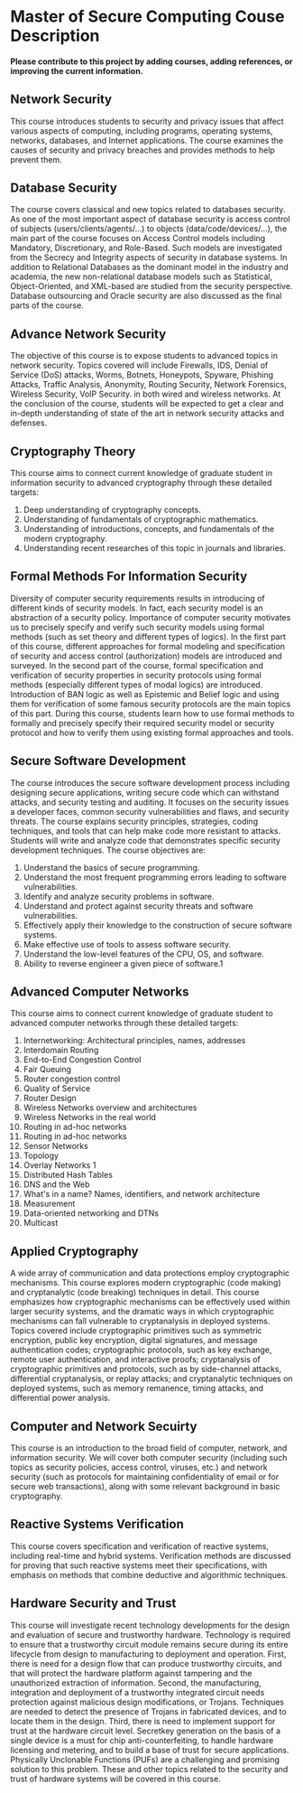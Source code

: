 # Master of Secure Computing Couse Description

#### Please contribute to this project by adding courses, adding references, or improving the current information.

## Network Security
This course introduces students to security and privacy issues that affect various aspects of computing, including programs, operating systems, networks, databases, and Internet applications. The course examines the causes of security and privacy breaches and provides methods to help prevent them.

## Database Security
The course covers classical and new topics related to databases security. As one of the most important aspect of database security is access control of subjects (users/clients/agents/…) to objects (data/code/devices/…), the main part of the course focuses on Access Control models including Mandatory, Discretionary, and Role-Based. Such models are investigated from the Secrecy and Integrity aspects of security in database systems. In addition to Relational Databases as the dominant model in the industry and academia, the new non-relational database models such as Statistical, Object-Oriented, and XML-based are studied from the security perspective. Database outsourcing and Oracle security are also discussed as the final parts of the course. 

## Advance Network Security
The objective of this course is to expose students to advanced topics in network security. Topics covered will include Firewalls, IDS, Denial of Service (DoS) attacks, Worms, Botnets, Honeypots, Spyware, Phishing Attacks, Traffic Analysis, Anonymity, Routing Security, Network Forensics, Wireless Security, VoIP Security. in both wired and wireless networks. At the conclusion of the course, students will be expected to get a clear and in-depth understanding of state of the art in network security attacks and defenses.

## Cryptography Theory
This course aims to connect current knowledge of graduate student in information security to advanced cryptography through these detailed targets:
1. Deep understanding of cryptography concepts.
2. Understanding of fundamentals of cryptographic mathematics.
3. Understanding of introductions, concepts, and fundamentals of the modern cryptography.
4. Understanding recent researches of this topic in journals and libraries. 

## Formal Methods For Information Security
Diversity of computer security requirements results in introducing of different kinds of security models. In fact, each security model is an abstraction of a security policy. Importance of computer security motivates us to precisely specify and verify such security models using formal methods (such as set theory and different types of logics). In the first part of this course, different approaches for formal modeling and specification of security and access control (authorization) models are introduced and surveyed. In the second part of the course, formal specification and verification of security properties in security protocols using formal methods (especially different types of modal logics) are introduced. Introduction of BAN logic as well as Epistemic and Belief logic and using them for verification of some famous security protocols are the main topics of this part. During this course, students learn how to use formal methods to formally and precisely specify their required security model or security protocol and how to verify them using existing formal approaches and tools.

## Secure Software Development
The course introduces the secure software development process including designing secure applications, writing secure code which can withstand attacks, and security testing and auditing. It focuses on the security issues a developer faces, common security vulnerabilities and flaws, and security threats. The course explains security principles, strategies, coding techniques, and tools that can help make code more resistant to attacks. Students will write and analyze code that demonstrates specific security development techniques. The course objectives are:
1. Understand the basics of secure programming.
2. Understand the most frequent programming errors leading to software vulnerabilities.
3. Identify and analyze security problems in software.
4. Understand and protect against security threats and software vulnerabilities.
5. Effectively apply their knowledge to the construction of secure software systems.
6. Make effective use of tools to assess software security.
7. Understand the low-level features of the CPU, OS, and software.
8. Ability to reverse engineer a given piece of software.1 

## Advanced Computer Networks
This course aims to connect current knowledge of graduate student to advanced computer networks through these detailed targets:
1. Internetworking: Architectural principles, names, addresses
2. Interdomain Routing
3. End-to-End Congestion Control
4. Fair Queuing
5. Router congestion control
6. Quality of Service
7. Router Design
8. Wireless Networks overview and architectures
9. Wireless Networks in the real world
10. Routing in ad-hoc networks
11. Routing in ad-hoc networks
12. Sensor Networks
13. Topology
14. Overlay Networks 1
15. Distributed Hash Tables
16. DNS and the Web
17. What's in a name? Names, identifiers, and network architecture
18. Measurement
19. Data-oriented networking and DTNs
20. Multicast

## Applied Cryptography
A wide array of communication and data protections employ cryptographic mechanisms. This course explores modern cryptographic (code making) and cryptanalytic (code breaking) techniques in detail. This course emphasizes how cryptographic mechanisms can be effectively used within larger security systems, and the dramatic ways in which cryptographic mechanisms can fall vulnerable to cryptanalysis in deployed systems. Topics covered include cryptographic primitives such as symmetric encryption, public key encryption, digital signatures, and message authentication codes; cryptographic protocols, such as key exchange, remote user authentication, and interactive proofs; cryptanalysis of cryptographic primitives and protocols, such as by side-channel attacks, differential cryptanalysis, or replay attacks; and cryptanalytic techniques on deployed systems, such as memory remanence, timing attacks, and differential power analysis.

## Computer and Network Secuirty
This course is an introduction to the broad field of computer, network, and information security. We will cover both computer security (including such topics as security policies, access control, viruses, etc.) and network security (such as protocols for maintaining confidentiality of email or for secure web transactions), along with some relevant background in basic cryptography.

## Reactive Systems Verification
This course covers specification and verification of reactive systems, including real-time and hybrid systems. Verification methods are discussed for proving that such reactive systems meet their specifications, with emphasis on methods that combine deductive and algorithmic techniques.

## Hardware Security and Trust
This course will investigate recent technology developments for the design and evaluation of secure and trustworthy hardware. Technology is required to ensure that a trustworthy circuit module remains secure during its entire lifecycle from design to manufacturing to deployment and operation. First, there is need for a design flow that can produce trustworthy circuits, and that will protect the hardware platform against tampering and the unauthorized extraction of information. Second, the manufacturing, integration and deployment of a trustworthy integrated circuit needs protection against malicious design modifications, or Trojans. Techniques are needed to detect the presence of Trojans in fabricated devices, and to locate them in the design. Third, there is need to implement support for trust at the hardware circuit level. Secretkey generation on the basis of a single device is a must for chip anti-counterfeiting, to handle hardware licensing and metering, and to build a base of trust for secure applications. Physically Unclonable Functions (PUFs) are a challenging and promising solution to this problem. These and other topics related to the security and trust of hardware systems will be covered in this course.

